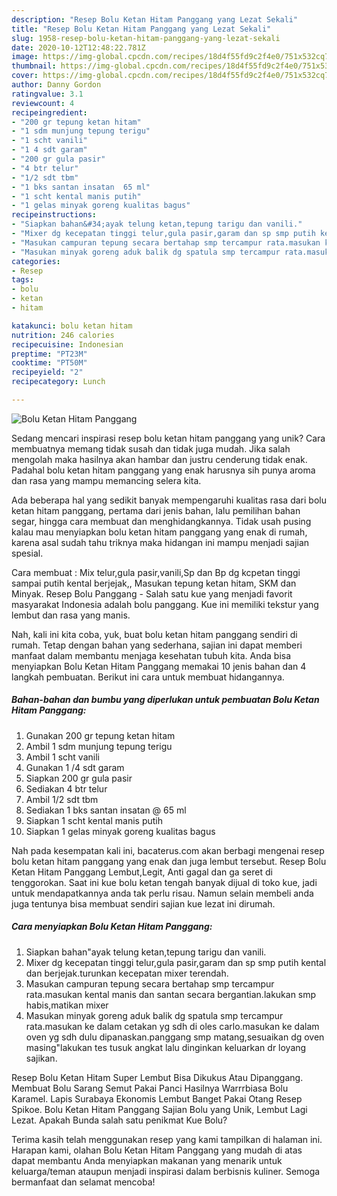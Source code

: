```yaml
---
description: "Resep Bolu Ketan Hitam Panggang yang Lezat Sekali"
title: "Resep Bolu Ketan Hitam Panggang yang Lezat Sekali"
slug: 1958-resep-bolu-ketan-hitam-panggang-yang-lezat-sekali
date: 2020-10-12T12:48:22.781Z
image: https://img-global.cpcdn.com/recipes/18d4f55fd9c2f4e0/751x532cq70/bolu-ketan-hitam-panggang-foto-resep-utama.jpg
thumbnail: https://img-global.cpcdn.com/recipes/18d4f55fd9c2f4e0/751x532cq70/bolu-ketan-hitam-panggang-foto-resep-utama.jpg
cover: https://img-global.cpcdn.com/recipes/18d4f55fd9c2f4e0/751x532cq70/bolu-ketan-hitam-panggang-foto-resep-utama.jpg
author: Danny Gordon
ratingvalue: 3.1
reviewcount: 4
recipeingredient:
- "200 gr tepung ketan hitam"
- "1 sdm munjung tepung terigu"
- "1 scht vanili"
- "1 4 sdt garam"
- "200 gr gula pasir"
- "4 btr telur"
- "1/2 sdt tbm"
- "1 bks santan insatan  65 ml"
- "1 scht kental manis putih"
- "1 gelas minyak goreng kualitas bagus"
recipeinstructions:
- "Siapkan bahan&#34;ayak telung ketan,tepung tarigu dan vanili."
- "Mixer dg kecepatan tinggi telur,gula pasir,garam dan sp smp putih kental dan berjejak.turunkan kecepatan mixer terendah."
- "Masukan campuran tepung secara bertahap smp tercampur rata.masukan kental manis dan santan secara bergantian.lakukan smp habis,matikan mixer"
- "Masukan minyak goreng aduk balik dg spatula smp tercampur rata.masukan ke dalam cetakan yg sdh di oles carlo.masukan ke dalam oven yg sdh dulu dipanaskan.panggang smp matang,sesuaikan dg oven masing&#34;lakukan tes tusuk angkat lalu dinginkan keluarkan dr loyang sajikan."
categories:
- Resep
tags:
- bolu
- ketan
- hitam

katakunci: bolu ketan hitam 
nutrition: 246 calories
recipecuisine: Indonesian
preptime: "PT23M"
cooktime: "PT50M"
recipeyield: "2"
recipecategory: Lunch

---
```



![Bolu Ketan Hitam Panggang](https://img-global.cpcdn.com/recipes/18d4f55fd9c2f4e0/751x532cq70/bolu-ketan-hitam-panggang-foto-resep-utama.jpg)

Sedang mencari inspirasi resep bolu ketan hitam panggang yang unik? Cara membuatnya memang tidak susah dan tidak juga mudah. Jika salah mengolah maka hasilnya akan hambar dan justru cenderung tidak enak. Padahal bolu ketan hitam panggang yang enak harusnya sih punya aroma dan rasa yang mampu memancing selera kita.

Ada beberapa hal yang sedikit banyak mempengaruhi kualitas rasa dari bolu ketan hitam panggang, pertama dari jenis bahan, lalu pemilihan bahan segar, hingga cara membuat dan menghidangkannya. Tidak usah pusing kalau mau menyiapkan bolu ketan hitam panggang yang enak di rumah, karena asal sudah tahu triknya maka hidangan ini mampu menjadi sajian spesial.

Cara membuat : Mix telur,gula pasir,vanili,Sp dan Bp dg kcpetan tinggi sampai putih kental berjejak,, Masukan tepung ketan hitam, SKM dan Minyak. Resep Bolu Panggang - Salah satu kue yang menjadi favorit masyarakat Indonesia adalah bolu panggang. Kue ini memiliki tekstur yang lembut dan rasa yang manis.


Nah, kali ini kita coba, yuk, buat bolu ketan hitam panggang sendiri di rumah. Tetap dengan bahan yang sederhana, sajian ini dapat memberi manfaat dalam membantu menjaga kesehatan tubuh kita. Anda bisa menyiapkan Bolu Ketan Hitam Panggang memakai 10 jenis bahan dan 4 langkah pembuatan. Berikut ini cara untuk membuat hidangannya.

<!--inarticleads1-->

##### Bahan-bahan dan bumbu yang diperlukan untuk pembuatan Bolu Ketan Hitam Panggang:

1. Gunakan 200 gr tepung ketan hitam
1. Ambil 1 sdm munjung tepung terigu
1. Ambil 1 scht vanili
1. Gunakan 1 /4 sdt garam
1. Siapkan 200 gr gula pasir
1. Sediakan 4 btr telur
1. Ambil 1/2 sdt tbm
1. Sediakan 1 bks santan insatan @ 65 ml
1. Siapkan 1 scht kental manis putih
1. Siapkan 1 gelas minyak goreng kualitas bagus


Nah pada kesempatan kali ini, bacaterus.com akan berbagi mengenai resep bolu ketan hitam panggang yang enak dan juga lembut tersebut. Resep Bolu Ketan Hitam Panggang Lembut,Legit, Anti gagal dan ga seret di tenggorokan. Saat ini kue bolu ketan tengah banyak dijual di toko kue, jadi untuk mendapatkannya anda tak perlu risau. Namun selain membeli anda juga tentunya bisa membuat sendiri sajian kue lezat ini dirumah. 

<!--inarticleads2-->

##### Cara menyiapkan Bolu Ketan Hitam Panggang:

1. Siapkan bahan&#34;ayak telung ketan,tepung tarigu dan vanili.
1. Mixer dg kecepatan tinggi telur,gula pasir,garam dan sp smp putih kental dan berjejak.turunkan kecepatan mixer terendah.
1. Masukan campuran tepung secara bertahap smp tercampur rata.masukan kental manis dan santan secara bergantian.lakukan smp habis,matikan mixer
1. Masukan minyak goreng aduk balik dg spatula smp tercampur rata.masukan ke dalam cetakan yg sdh di oles carlo.masukan ke dalam oven yg sdh dulu dipanaskan.panggang smp matang,sesuaikan dg oven masing&#34;lakukan tes tusuk angkat lalu dinginkan keluarkan dr loyang sajikan.


Resep Bolu Ketan Hitam Super Lembut Bisa Dikukus Atau Dipanggang. Membuat Bolu Sarang Semut Pakai Panci Hasilnya Warrrbiasa Bolu Karamel. Lapis Surabaya Ekonomis Lembut Banget Pakai Otang Resep Spikoe. Bolu Ketan Hitam Panggang Sajian Bolu yang Unik, Lembut Lagi Lezat. Apakah Bunda salah satu penikmat Kue Bolu? 

Terima kasih telah menggunakan resep yang kami tampilkan di halaman ini. Harapan kami, olahan Bolu Ketan Hitam Panggang yang mudah di atas dapat membantu Anda menyiapkan makanan yang menarik untuk keluarga/teman ataupun menjadi inspirasi dalam berbisnis kuliner. Semoga bermanfaat dan selamat mencoba!
